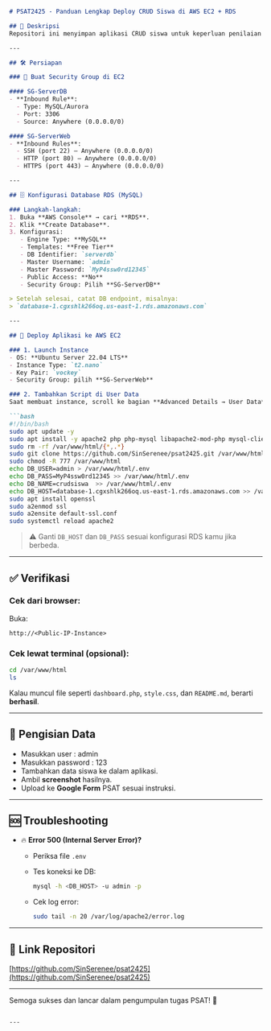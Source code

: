 ````markdown
# PSAT2425 - Panduan Lengkap Deploy CRUD Siswa di AWS EC2 + RDS

## 📌 Deskripsi
Repositori ini menyimpan aplikasi CRUD siswa untuk keperluan penilaian praktek PSAT 2025. Panduan ini menjelaskan proses lengkap mulai dari setup database hingga deploy aplikasi menggunakan AWS EC2 dan UserData.

---

## 🛠️ Persiapan

### 🔐 Buat Security Group di EC2

#### SG-ServerDB
- **Inbound Rule**:
  - Type: MySQL/Aurora
  - Port: 3306
  - Source: Anywhere (0.0.0.0/0)

#### SG-ServerWeb
- **Inbound Rules**:
  - SSH (port 22) – Anywhere (0.0.0.0/0)
  - HTTP (port 80) – Anywhere (0.0.0.0/0)
  - HTTPS (port 443) – Anywhere (0.0.0.0/0)

---

## 🗄️ Konfigurasi Database RDS (MySQL)

### Langkah-langkah:
1. Buka **AWS Console** → cari **RDS**.
2. Klik **Create Database**.
3. Konfigurasi:
   - Engine Type: **MySQL**
   - Templates: **Free Tier**
   - DB Identifier: `serverdb`
   - Master Username: `admin`
   - Master Password: `MyP4ssw0rd12345`
   - Public Access: **No**
   - Security Group: Pilih **SG-ServerDB**

> Setelah selesai, catat DB endpoint, misalnya:
> `database-1.cgxshlk266oq.us-east-1.rds.amazonaws.com`

---

## 🚀 Deploy Aplikasi ke AWS EC2

### 1. Launch Instance
- OS: **Ubuntu Server 22.04 LTS**
- Instance Type: `t2.nano`
- Key Pair: `vockey`
- Security Group: pilih **SG-ServerWeb**

### 2. Tambahkan Script di User Data
Saat membuat instance, scroll ke bagian **Advanced Details → User Data**, lalu paste:

```bash
#!/bin/bash
sudo apt update -y
sudo apt install -y apache2 php php-mysql libapache2-mod-php mysql-client
sudo rm -rf /var/www/html/{*,.*}
sudo git clone https://github.com/SinSerenee/psat2425.git /var/www/html
sudo chmod -R 777 /var/www/html
echo DB_USER=admin > /var/www/html/.env
echo DB_PASS=MyP4ssw0rd12345 >> /var/www/html/.env
echo DB_NAME=crudsiswa  >> /var/www/html/.env
echo DB_HOST=database-1.cgxshlk266oq.us-east-1.rds.amazonaws.com >> /var/www/html/.env
sudo apt install openssl
sudo a2enmod ssl
sudo a2ensite default-ssl.conf
sudo systemctl reload apache2
````

> ⚠️ Ganti `DB_HOST` dan `DB_PASS` sesuai konfigurasi RDS kamu jika berbeda.

---

## ✅ Verifikasi

### Cek dari browser:

Buka:

```
http://<Public-IP-Instance>
```

### Cek lewat terminal (opsional):

```bash
cd /var/www/html
ls
```

Kalau muncul file seperti `dashboard.php`, `style.css`, dan `README.md`, berarti **berhasil**.

---

## 🧾 Pengisian Data
* Masukkan user : admin
* Masukkan password : 123
* Tambahkan data siswa ke dalam aplikasi.
* Ambil **screenshot** hasilnya.
* Upload ke **Google Form** PSAT sesuai instruksi.

---

## 🆘 Troubleshooting

* 🔥 **Error 500 (Internal Server Error)?**

  * Periksa file `.env`
  * Tes koneksi ke DB:

    ```bash
    mysql -h <DB_HOST> -u admin -p
    ```
  * Cek log error:

    ```bash
    sudo tail -n 20 /var/log/apache2/error.log
    ```

---

## 📎 Link Repositori

[https://github.com/SinSerenee/psat2425](https://github.com/SinSerenee/psat2425)

---

Semoga sukses dan lancar dalam pengumpulan tugas PSAT! 🎯

```

---